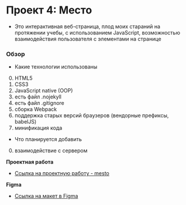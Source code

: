 # Проект 4: Место

* Это интерактивная веб-страница, плод моих стараний на протяжении учебы, с использованием JavaScript, возможностью взаимодействия пользователя с элементами на странице

### Обзор

* Какие технологии использованы
0. HTML5
1. CSS3
2. JavaScript native (OOP)
3. есть файл .nojekyll
4. есть файл .gitignore
5. сборка Webpack
6. поддержка старых версий браузеров (вендорные префиксы, babelJS)
7. минификация кода

* Что планируется добавить
0. взаимодействие с сервером


**Проектная работа**
* [Ссылка на проектную работу - mesto](https://telepuzig.github.io/mesto)


**Figma**

* [Ссылка на макет в Figma](https://www.figma.com/file/StZjf8HnoeLdiXS7dYrLAh/JavaScript.-Sprint-4)
